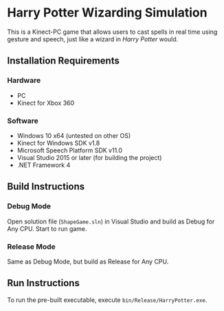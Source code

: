 # Harry Potter Wizarding Simulation
This is a Kinect-PC game that allows users to cast spells in real time using gesture and speech, just like a wizard in *Harry Potter* would.

## Installation Requirements
### Hardware
* PC
* Kinect for Xbox 360

### Software
* Windows 10 x64 (untested on other OS)
* Kinect for Windows SDK v1.8
* Microsoft Speech Platform SDK v11.0
* Visual Studio 2015 or later (for building the project)
* .NET Framework 4

## Build Instructions
### Debug Mode
Open solution file (```ShapeGame.sln```) in Visual Studio and build as Debug for Any CPU. Start to run game.

### Release Mode
Same as Debug Mode, but build as Release for Any CPU.

## Run Instructions
To run the pre-built executable, execute ```bin/Release/HarryPotter.exe```.
